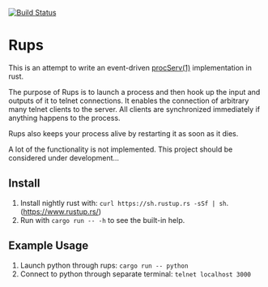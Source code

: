 [![Build Status](https://travis-ci.org/NickeZ/rups.svg?branch=master)](https://travis-ci.org/NickeZ/rups)

# Rups

This is an attempt to write an event-driven
[procServ(1)](https://linux.die.net/man/1/procserv) implementation in rust.

The purpose of Rups is to launch a process and then hook up the input and
outputs of it to telnet connections. It enables the connection of arbitrary
many telnet clients to the server. All clients are synchronized immediately if
anything happens to the process.

Rups also keeps your process alive by restarting it as soon as it dies.

A lot of the functionality is not implemented. This project should be
considered under development...


## Install

1. Install nightly rust with: `curl https://sh.rustup.rs -sSf | sh`.
   (https://www.rustup.rs/)
2. Run with `cargo run -- -h` to see the built-in help.

## Example Usage

1. Launch python through rups: `cargo run -- python`
2. Connect to python through separate terminal: `telnet localhost 3000`
